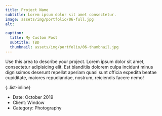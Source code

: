 ```yaml
---
title: Project Name
subtitle: Lorem ipsum dolor sit amet consectetur.
image: assets/img/portfolio/06-full.jpg
alt: 

caption:
  title: My Custom Post
  subtitle: TBD
  thumbnail: assets/img/portfolio/06-thumbnail.jpg
---
```

Use this area to describe your project. Lorem ipsum dolor sit amet, consectetur adipisicing elit. Est blanditiis dolorem culpa incidunt minus dignissimos deserunt repellat aperiam quasi sunt officia expedita beatae cupiditate, maiores repudiandae, nostrum, reiciendis facere nemo!

{:.list-inline}
- Date: October 2019
- Client: Window
- Category: Photography

